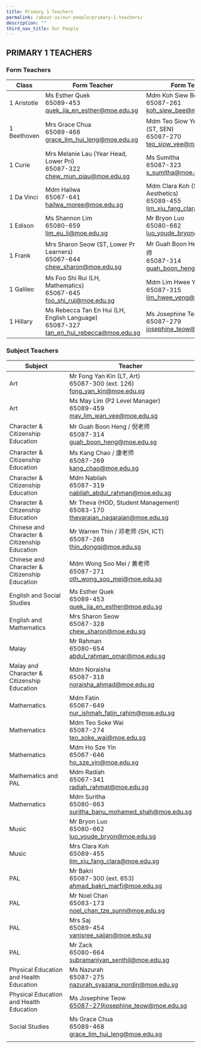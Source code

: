 ```yaml
---
title: Primary 1 Teachers
permalink: /about-us/our-people/primary-1-teachers/
description: ""
third_nav_title: Our People
---
```

## PRIMARY 1 TEACHERS

### Form Teachers

| Class | Form Teacher | Form Teacher |
|---|---|---|
| 1 Aristotle | Ms Esther Quek <br>65089-453<br>[quek\_jia\_en\_esther@moe.edu.sg](mailto:quek_jia_en_esther@moe.edu.sg) | Mdm Koh Siew Bee<br>65087-261<br>[koh_siew_bee@moe.edu.sg](mailto:koh_siew_bee@moe.edu.sg) |
| 1 Beethoven | Mrs Grace Chua<br>65089-468<br>[grace_lim_hui_leng@moe.edu.sg](mailto:sun_lirong@moe.edu.sg) | Mdm Teo Siow Yee / 张老师 (ST, SEN)<br>65087-270<br>[teo_siow_yee@moe.edu.sg](mailto:teo_siow_yee@moe.edu.sg) |
| 1 Curie | Mrs Melanie Lau (Year Head, Lower Pri)<br>65087-322<br>[chew_mun_piau@moe.edu.sg](mailto:chew_mun_piau@moe.edu.sg) | Ms Sumitha<br>65087-323<br>[s_sumitha@moe.edu.sg](mailto:s_sumitha@moe.edu.sg) |
| 1 Da Vinci | Mdm Hailwa<br>65067-641<br>[hailwa_moree@moe.edu.sg](mailto:hailwa_moree@moe.edu.sg) | Mdm Clara Koh (SH, Aesthetics)<br>65089-455<br>[lim_xiu_fang_clara@moe.edu.sg](mailto:lim_xiu_fang_clara@moe.edu.sg) |
| 1 Edison | Ms Shannon Lim<br>65080-659<br>[lim_eu_li@moe.edu.sg](mailto:lim_eu_li@moe.edu.sg) | Mr Bryon Luo<br>65080-662<br>[luo_youde_bryon@moe.edu.sg](mailto:luo_youde_bryon@moe.edu.sg) |
| 1 Frank | Mrs Sharon Seow (ST, Lower Pr Learners)<br>65067-644<br>[chew_sharon@moe.edu.sg](mailto:chew_sharon@moe.edu.sg) | Mr Guah Boon Heng Yue / 张老师<br>65087-314<br>[guah_boon_heng@moe.edu.sg](mailto:guah_boon_heng@moe.edu.sg) | 
| 1 Galileo | Ms Foo Shi Rui (LH, Mathematics)<br>65067-645<br>[foo_shi_rui@moe.edu.sg](mailto:foo_shi_rui@moe.edu.sg) | Mdm Lim Hwee Yeng / 林老师<br>65087-315<br>[lim_hwee_yeng@moe.edu.sg](mailto:lim_hwee_yeng@moe.edu.sg) |
| 1 Hillary |Ms Rebecca Tan En Hui (LH, English Language)<br>65087-327<br>[tan_en_hui_rebecca@moe.edu.sg](mailto:tan_en_hui_rebecca@moe.edu.sg) | Ms Josephine Teow<br>65087-279<br>[josephine\_teow@moe.edu.sg](mailto:josephine\_teow@moe.edu.sg) |


### Subject Teachers

| Subject | Teacher |
|---|---|
| Art | Mr Fong Yan Kin (LT, Art)<br>65087-300 (ext. 126)<br>[fong_yan_kin@moe.edu.sg](mailto:fong_yan_kin@moe.edu.sg) |
| Art | Ms May Lim (P2 Level Manager)<br>65089-459<br>[may_lim_wan_yee@moe.edu.sg](mailto:may_lim_wan_yee@moe.edu.sg) |
| Character & Citizenship Education | Mr Guah Boon Heng / 倪老师<br>65087-314<br>[guah_boon_heng@moe.edu.sg](mailto:guah_boon_heng@moe.edu.sg) |
| Character & Citizenship Education | Ms Kang Chao / 康老师<br>65087-269<br>[kang_chao@moe.edu.sg](mailto:kang_chao@moe.edu.sg) |
| Character & Citizenship Education | Mdm Nabilah<br>65087-319<br>[nabilah_abdul_rahman@moe.edu.sg](mailto:nabilah_abdul_rahman@moe.edu.sg) |
| Character & Citizenship Education | Mr Theva (HOD, Student Management)<br>65083-170<br>[thevarajan_nagarajan@moe.edu.sg](mailto:thevarajan_nagarajan@moe.edu.sg) |
| Chinese and Character & Citizenship Education | Mr Warren Thin / 邓老师 (SH, ICT)<br>65087-268<br>[thin_dongqi@moe.edu.sg](mailto:thin_dongqi@moe.edu.sg) |
| Chinese and Character & Citizenship Education | Mdm Wong Soo Mei / 黄老师<br>65087-271<br>[oth_wong_soo_mei@moe.edu.sg](mailto:oth_wong_soo_mei@moe.edu.sg) |
| English and Social Studies | Ms Esther Quek<br>65089-453<br>[quek_jia_en_esther@moe.edu.sg](mailto:quek_jia_en_esther@moe.edu.sg) |
| English and Mathematics | Mrs Sharon Seow<br>65087-328<br>[chew_sharon@moe.edu.sg](mailto:chew_sharon@moe.edu.sg) |
| Malay  | Mr Rahman<br>65080-654<br>[abdul_rahman_omar@moe.edu.sg](mailto:abdul_rahman_omar@moe.edu.sg) |
| Malay and Character & Citizenship Education | Mdm Noraisha<br>65087-318<br>[noraisha_ahmad@moe.edu.sg](mailto:noraisha_ahmad@moe.edu.sg) |
| Mathematics | Mdm Fatin<br>65067-649<br>[nur_ishmah_fatin_rahim@moe.edu.sg](mailto:nur_ishmah_fatin_rahim@moe.edu.sg) |
| Mathematics | Mdm Teo Soke Wai<br>65087-274<br>[teo_soke_wai@moe.edu.sg](mailto:teo_soke_wai@moe.edu.sg) |
| Mathematics | Mdm Ho Sze Yin<br>65067-646<br>[ho_sze_yin@moe.edu.sg](mailto:ho_sze_yin@moe.edu.sg) |
| Mathematics and PAL | Mdm Radiah<br>65067-341<br>[radiah_rahmat@moe.edu.sg](mailto:radiah_rahmat@moe.edu.sg) |
| Mathematics  | Mdm Suritha<br>65080-663<br>[suritha_banu_mohamed_shah@moe.edu.sg](mailto:suritha_banu_mohamed_shah@moe.edu.sg) |
| Music | Mr Bryon Luo<br>65080-662<br>[luo_youde_bryon@moe.edu.sg](mailto:luo_youde_bryon@moe.edu.sg) |
| Music | Mrs Clara Koh<br>65089-455<br>[lim_xiu_fang_clara@moe.edu.sg](mailto:lim_xiu_fang_clara@moe.edu.sg) |
| PAL | Mr Bakri<br>65087-300 (ext. 653)<br>[ahmad_bakri_marfi@moe.edu.sg](mailto:ahmad_bakri_marfi@moe.edu.sg) |
| PAL | Mr Noel Chan<br>65083-173<br>[noel_chan_tze_sunn@moe.edu.sg](mailto:noel_chan_tze_sunn@moe.edu.sg) |
| PAL | Mrs Saj<br>65089-454<br>[vanisree_sajjan@moe.edu.sg](mailto:vanisree_sajjan@moe.edu.sg) |
| PAL | Mr Zack<br>65080-664<br>[subramaniyan_senthil@moe.edu.sg](mailto:subramaniyan_senthil@moe.edu.sg) |
| Physical Education and Health Education | Ms Nazurah<br>65087-275<br>[nazurah_syazana_nordin@moe.edu.sg](mailto:nazurah_syazana_nordin@moe.edu.sg) |
| Physical Education and Health Education | Ms Josephine Teow<br>[65087-279josephine_teow@moe.edu.sg](mailto:65087-279josephine_teow@moe.edu.sg) |
| Social Studies | Ms Grace Chua<br>65089-468<br>[grace_lim_hui_leng@moe.edu.sg](mailto:grace_lim_hui_leng@moe.edu.sg) |
| | |